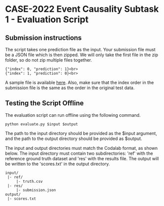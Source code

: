 # CASE-2022 Event Causality Subtask 1 - Evaluation Script

## Submission instructions
The script takes one prediction file as the input. Your submission file must be a JSON file which is then zipped. We will only take the first file in the zip folder, so do not zip multiple files together.

```
{"index": 0, "prediction": 1}<br>
{"index": 1, "prediction": 0}<br>
```

A sample file is available [here](sample/input/res/submission.json). Also, make sure that the index order in the submission file is the same as the 
order in the original test data. 

## Testing the Script Offline
The evaluation script can run offline using the following command.
```
python evaluate.py $input $output
```

The path to the input directory should be provided as the $input argument, and the path to the output directory should be 
provided as $output. 

The input and output directories must match the Codalab format, as shown below. The input directory must contain two subdirectories: 
'ref' with the reference ground truth dataset and 'res' with the results file. 
The output will be written to the 'scores.txt' in the output directory. 

```
input/
 |- ref/
     |- truth.csv
 |- res/
     |- submission.json
output/
 |- scores.txt
```
